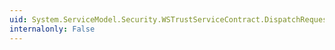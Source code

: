 ```yaml
---
uid: System.ServiceModel.Security.WSTrustServiceContract.DispatchRequest(System.ServiceModel.Security.DispatchContext)
internalonly: False
---
```


